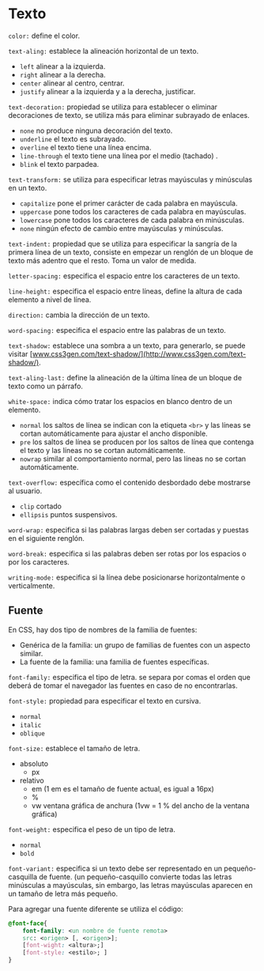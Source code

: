 # Texto

`color:` define el color. 

`text-aling:` establece la alineación horizontal de un texto. 

- `left` alinear a la izquierda. 
- `right` alinear a la derecha. 
- `center` alinear al centro, centrar. 
- `justify` alinear a la izquierda y a la derecha, justificar. 

`text-decoration:` propiedad se utiliza para establecer o eliminar decoraciones de texto, se utiliza más para eliminar subrayado de enlaces. 

- `none` no produce ninguna decoración del texto. 
- `underline` el texto es subrayado. 
- `overline` el texto tiene una línea encima. 
- `line-through` el texto tiene una línea por el medio (tachado) .
- `blink` el texto parpadea. 

`text-transform:` se utiliza para especificar letras mayúsculas y minúsculas en un texto. 

- `capitalize` pone el primer carácter de cada palabra en mayúscula. 
- `uppercase` pone todos los caracteres de cada palabra en mayúsculas. 
- `lowercase` pone todos los caracteres de cada palabra en minúsculas. 
- `none` ningún efecto de cambio entre mayúsculas y minúsculas. 

`text-indent:` propiedad que se utiliza para especificar la sangría de la primera línea de un texto, consiste en empezar un renglón de un bloque de texto más adentro que el resto. Toma un valor de medida. 

`letter-spacing:` especifica el espacio entre los caracteres de un texto. 

`line-height:` especifica el espacio entre líneas, define la altura de cada elemento a nivel de línea. 

`direction:` cambia la dirección de un texto. 

`word-spacing:` especifica el espacio entre las palabras de un texto. 

`text-shadow:` establece una sombra a un texto, para generarlo, se puede visitar [www.css3gen.com/text-shadow/](http://www.css3gen.com/text-shadow/). 

`text-aling-last:` define la alineación de la última línea de un bloque de texto como un párrafo. 

`white-space:` indica cómo tratar los espacios en blanco dentro de un elemento. 

- `normal` los saltos de línea se indican con la etiqueta `<br>` y las líneas se cortan automáticamente para ajustar el ancho disponible. 
- `pre` los saltos de línea se producen por los saltos de línea que contenga el texto y las líneas no se cortan automáticamente. 
- `nowrap` similar al comportamiento normal, pero las líneas no se cortan automáticamente. 

`text-overflow:` específica como el contenido desbordado debe mostrarse al usuario. 

- `clip` cortado 
- `ellipsis` puntos suspensivos. 

`word-wrap:` especifica si las palabras largas deben ser cortadas y puestas en el siguiente renglón. 

`word-break:` especifica si las palabras deben ser rotas por los espacios o por los caracteres. 

`writing-mode:` especifica si la línea debe posicionarse horizontalmente o verticalmente. 

## Fuente 

En CSS, hay dos tipo de nombres de la familia de fuentes: 

- Genérica de la familia: un grupo de familias de fuentes con un aspecto similar. 
- La fuente de la familia: una familia de fuentes específicas. 

`font-family:` especifica el tipo de letra. se separa por comas el orden que deberá de tomar el navegador las fuentes en caso de no encontrarlas. 

`font-style:` propiedad para especificar el texto en cursiva. 

- `normal`
- `italic`
- `oblique` 

`font-size:` establece el tamaño de letra. 

- absoluto 
  - px 
- relativo 
  - em (1 em es el tamaño de fuente actual, es igual a 16px) 
  - % 
  - vw ventana gráfica de anchura (1vw = 1 % del ancho de la ventana gráfica) 

`font-weight:` especifica el peso de un tipo de letra. 

- `normal` 
- `bold` 

`font-variant:` especifica si un texto debe ser representado en un pequeño-casquilla de fuente. (un pequeño-casquillo convierte todas las letras minúsculas a mayúsculas, sin embargo, las letras mayúsculas aparecen en un tamaño de letra más pequeño. 

Para agregar una fuente diferente se utiliza el código:

~~~css
@font-face{
	font-family: <un nombre de fuente remota>
	src: <origen> [, <origen>];
	[font-wight: <altura>;]
	[font-style: <estilo>; ]
}
~~~